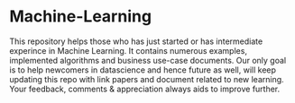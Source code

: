 # Machine-Learning

This repository helps those who has just started or has intermediate experince in Machine Learning. It contains numerous examples, implemented algorithms and business use-case documents. Our only goal is to help newcomers in datascience and hence future as well, will keep updating this repo with link papers and document related to new learning. Your feedback, comments & appreciation always aids to improve further.
